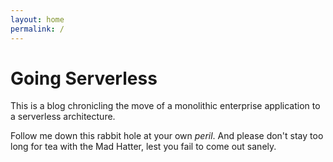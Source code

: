 ```yaml
---
layout: home
permalink: /
---
```


# Going Serverless

This is a blog chronicling the move of a monolithic enterprise application 
to a serverless architecture.

Follow me down this rabbit hole at your own *peril*. 
And please don't stay too long for tea with the Mad Hatter, 
lest you fail to come out sanely.
